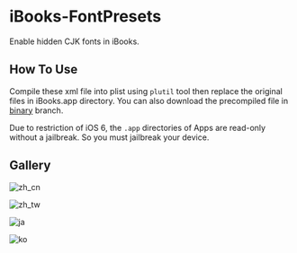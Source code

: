 iBooks-FontPresets
==================

Enable hidden CJK fonts in iBooks.

How To Use
----------
Compile these xml file into plist using `plutil` tool then replace the original files in iBooks.app directory. You can also download the precompiled file in [binary](https://github.com/clippit/iBooks-FontPresets/tree/binary) branch.

Due to restriction of iOS 6, the `.app` directories of Apps are read-only without a jailbreak. So you must jailbreak your device.

Gallery
-------

![zh_cn](http://img.dayanjia.com/di/LF16/IMG_0363.png)

![zh_tw](http://img.dayanjia.com/di/ILON/IMG_0366.png)

![ja](http://img.dayanjia.com/di/2HCC/IMG_0369.png)

![ko](http://img.dayanjia.com/di/G2JJ/IMG_0368.png)
